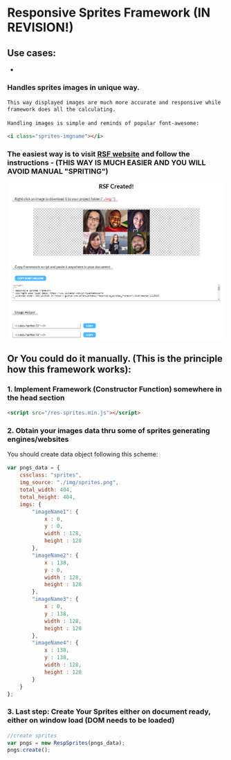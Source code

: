 # Responsive Sprites Framework (IN REVISION!)

## Use cases:
*

### Handles sprites images in unique way.
    This way displayed images are much more accurate and responsive while framework does all the calculating.

    Handling images is simple and reminds of popular font-awesome:

```html
<i class="sprites-imgname"></i>
```


### The easiest way is to visit [RSF website](http://responsive-sprites.com) and follow the instructions - (THIS WAY IS MUCH EASIER AND YOU WILL AVOID MANUAL "SPRITING")

![example](https://github.com/1978milanbabic/responsive_sprites_framework/blob/master/example.png)


## Or You could do it manually. (This is the principle how this framework works):

### 1. Implement Framework (Constructor Function) somewhere in the head section
```html
<script src="/res-sprites.min.js"></script>
```

### 2. Obtain your images data thru some of sprites generating engines/websites
You should create data object following this scheme:
```javascript
var pngs_data = {
    cssclass: "sprites",
    img_source: "./img/sprites.png",
    total_width: 404,
    total_height: 404,
    imgs: {
        "imageName1": {
            x : 0,
            y : 0,
            width : 128,
            height : 128
        },
        "imageName2": {
            x : 138,
            y : 0,
            width : 128,
            height : 128
        },
        "imageName3": {
            x : 0,
            y : 138,
            width : 128,
            height : 128
        },
        "imageName4": {
            x : 138,
            y : 138,
            width : 128,
            height : 128
        }
    }
};
```

### 3. Last step: Create Your Sprites either on document ready, either on window load (DOM needs to be loaded)
```javascript
//create sprites
var pngs = new RespSprites(pngs_data);
pngs.create();
```

